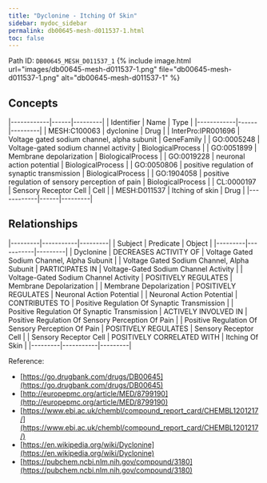 ```yaml
---
title: "Dyclonine - Itching Of Skin"
sidebar: mydoc_sidebar
permalink: db00645-mesh-d011537-1.html
toc: false 
---
```



Path ID: `DB00645_MESH_D011537_1`
{% include image.html url="images/db00645-mesh-d011537-1.png" file="db00645-mesh-d011537-1.png" alt="db00645-mesh-d011537-1" %}

## Concepts

|------------|------|---------|
| Identifier | Name | Type    |
|------------|------|---------|
| MESH:C100063 | dyclonine | Drug |
| InterPro:IPR001696 | Voltage gated sodium channel, alpha subunit | GeneFamily |
| GO:0005248 | Voltage-gated sodium channel activity | BiologicalProcess |
| GO:0051899 | Membrane depolarization | BiologicalProcess |
| GO:0019228 | neuronal action potential | BiologicalProcess |
| GO:0050806 | positive regulation of synaptic transmission | BiologicalProcess |
| GO:1904058 | positive regulation of sensory perception of pain | BiologicalProcess |
| CL:0000197 | Sensory Receptor Cell | Cell |
| MESH:D011537 | Itching of skin | Drug |
|------------|------|---------|

## Relationships

|---------|-----------|---------|
| Subject | Predicate | Object  |
|---------|-----------|---------|
| Dyclonine | DECREASES ACTIVITY OF | Voltage Gated Sodium Channel, Alpha Subunit |
| Voltage Gated Sodium Channel, Alpha Subunit | PARTICIPATES IN | Voltage-Gated Sodium Channel Activity |
| Voltage-Gated Sodium Channel Activity | POSITIVELY REGULATES | Membrane Depolarization |
| Membrane Depolarization | POSITIVELY REGULATES | Neuronal Action Potential |
| Neuronal Action Potential | CONTRIBUTES TO | Positive Regulation Of Synaptic Transmission |
| Positive Regulation Of Synaptic Transmission | ACTIVELY INVOLVED IN | Positive Regulation Of Sensory Perception Of Pain |
| Positive Regulation Of Sensory Perception Of Pain | POSITIVELY REGULATES | Sensory Receptor Cell |
| Sensory Receptor Cell | POSITIVELY CORRELATED WITH | Itching Of Skin |
|---------|-----------|---------|

Reference: 
  - [https://go.drugbank.com/drugs/DB00645](https://go.drugbank.com/drugs/DB00645)
  - [http://europepmc.org/article/MED/8799190](http://europepmc.org/article/MED/8799190)
  - [https://www.ebi.ac.uk/chembl/compound_report_card/CHEMBL1201217/](https://www.ebi.ac.uk/chembl/compound_report_card/CHEMBL1201217/)
  - [https://en.wikipedia.org/wiki/Dyclonine](https://en.wikipedia.org/wiki/Dyclonine)
  - [https://pubchem.ncbi.nlm.nih.gov/compound/3180](https://pubchem.ncbi.nlm.nih.gov/compound/3180)
